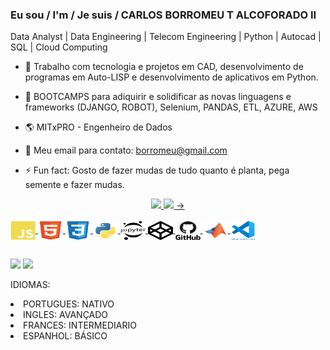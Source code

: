 ### Eu sou / I'm / Je suis / CARLOS BORROMEU T ALCOFORADO II <br>
Data Analyst | Data Engineering | Telecom Engineering | Python | Autocad | SQL | Cloud Computing

- 🔭 Trabalho com tecnologia e projetos em CAD, desenvolvimento de programas em Auto-LISP e desenvolvimento de aplicativos em Python.
- 🌱 BOOTCAMPS para adiquirir e solidificar as novas linguagens e frameworks (DJANGO, ROBOT), Selenium, PANDAS, ETL, AZURE, AWS
- 🌎 MITxPRO - Engenheiro de Dados
- 💬 Meu email para contato: borromeu@gmail.com

- ⚡ Fun fact: Gosto de fazer mudas de tudo quanto é planta, pega semente e fazer mudas.

<div align="center">
  <a href="https://github.com/CBTAS">
  <img height="180em" src="https://github-readme-stats.vercel.app/api?username=CBTAS&show_icons=true&theme=dracula&include_all_commits=true&count_private=true"/>
  <img height="180em" src="https://github-readme-stats.vercel.app/api/top-langs/?username=CBTAS&layout=compact&langs_count=3&theme=dracula"/> ->
</div>
  
<div style="display: inline_block"><br>
  <img align="center" alt="CBTAS-Js" height="30" width="40" src="https://raw.githubusercontent.com/devicons/devicon/master/icons/javascript/javascript-plain.svg">
  <img align="center" alt="CBTAS-HTML" height="30" width="40" src="https://raw.githubusercontent.com/devicons/devicon/master/icons/html5/html5-original.svg">
  <img align="center" alt="CBTAS-CSS" height="30" width="40" src="https://raw.githubusercontent.com/devicons/devicon/master/icons/css3/css3-original.svg">
  <img align="center" alt="CBTAS-Python" height="30" width="40" src="https://raw.githubusercontent.com/devicons/devicon/master/icons/python/python-original.svg">
  <img align="center" alt="CBTAS-Jupyter" height="30" width="40" src="https://raw.githubusercontent.com/devicons/devicon/master/icons/jupyter/jupyter-plain-wordmark.svg">
  <img align="center" alt="CBTAS-Jupyter" height="30" width="40" src="https://raw.githubusercontent.com/devicons/devicon/master/icons/codepen/codepen-plain.svg">
  <img align="center" alt="CBTAS-Github" height="30" width="40" src="https://raw.githubusercontent.com/devicons/devicon/master/icons/github/github-original-wordmark.svg">
  <img align="center" alt="CBTAS-MATLAB" height="30" width="40" src="https://raw.githubusercontent.com/devicons/devicon/master/icons/matlab/matlab-original.svg">
  <img align="center" alt="CBTAS-VS-CODE" height="30" width="40" src="https://raw.githubusercontent.com/devicons/devicon/master/icons/vscode/vscode-original-wordmark.svg">
  
 </div>
     
  ##
 
<div> 

  <a href = "mailto:borromeu@gmail.com"><img src="https://img.shields.io/badge/-Gmail-%23333?style=for-the-badge&logo=gmail&logoColor=white" target="_blank"></a>
  <a href="https://www.linkedin.com/in/carlosborromeu/" target="_blank"><img src="https://img.shields.io/badge/-LinkedIn-%230077B5?style=for-the-badge&logo=linkedin&logoColor=white" target="_blank"></a> 
   <!-- <a href = ""><img src="https://img.shields.io/badge/AutoCAD-AutoLISP-success" target="_blank"></a> -->
 
  <!-- ![Snake animation](https://github.com/CBTAS/CBTAS/blob/output/github-contribution-grid-snake.svg) -->
</div> 
<div>
  <ul<P> IDIOMAS: </P>
  <li>PORTUGUES: NATIVO </li>
  <li>INGLES: AVANÇADO </li>
  <li>FRANCES: INTERMEDIARIO </li>
  <li>ESPANHOL: BÁSICO </li>
  
  </ul>
  
